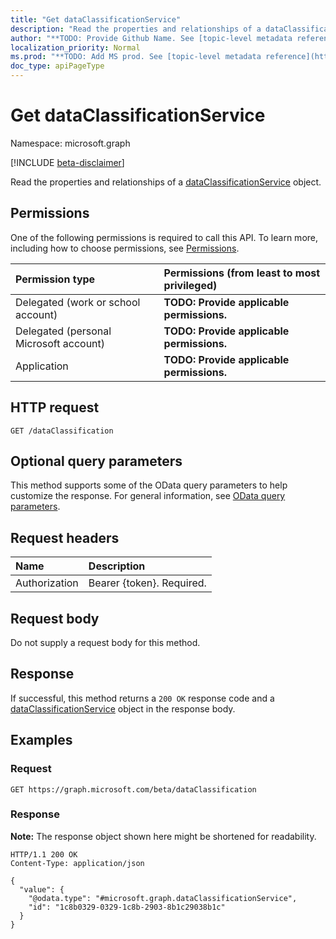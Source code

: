 ```yaml
---
title: "Get dataClassificationService"
description: "Read the properties and relationships of a dataClassificationService object."
author: "**TODO: Provide Github Name. See [topic-level metadata reference](https://msgo.azurewebsites.net/add/document/guidelines/metadata.html#topic-level-metadata)**"
localization_priority: Normal
ms.prod: "**TODO: Add MS prod. See [topic-level metadata reference](https://msgo.azurewebsites.net/add/document/guidelines/metadata.html#topic-level-metadata)**"
doc_type: apiPageType
---
```


# Get dataClassificationService
Namespace: microsoft.graph

[!INCLUDE [beta-disclaimer](../../includes/beta-disclaimer.md)]

Read the properties and relationships of a [dataClassificationService](../resources/dataclassificationservice.md) object.

## Permissions
One of the following permissions is required to call this API. To learn more, including how to choose permissions, see [Permissions](/graph/permissions-reference).

|Permission type|Permissions (from least to most privileged)|
|:---|:---|
|Delegated (work or school account)|**TODO: Provide applicable permissions.**|
|Delegated (personal Microsoft account)|**TODO: Provide applicable permissions.**|
|Application|**TODO: Provide applicable permissions.**|

## HTTP request

<!-- {
  "blockType": "ignored"
}
-->
``` http
GET /dataClassification
```

## Optional query parameters
This method supports some of the OData query parameters to help customize the response. For general information, see [OData query parameters](/graph/query-parameters).

## Request headers
|Name|Description|
|:---|:---|
|Authorization|Bearer {token}. Required.|

## Request body
Do not supply a request body for this method.

## Response

If successful, this method returns a `200 OK` response code and a [dataClassificationService](../resources/dataclassificationservice.md) object in the response body.

## Examples

### Request
<!-- {
  "blockType": "request",
  "name": "get_dataclassificationservice"
}
-->
``` http
GET https://graph.microsoft.com/beta/dataClassification
```


### Response
**Note:** The response object shown here might be shortened for readability.
<!-- {
  "blockType": "response",
  "truncated": true,
  "@odata.type": "microsoft.graph.dataClassificationService"
}
-->
``` http
HTTP/1.1 200 OK
Content-Type: application/json

{
  "value": {
    "@odata.type": "#microsoft.graph.dataClassificationService",
    "id": "1c8b0329-0329-1c8b-2903-8b1c29038b1c"
  }
}
```

